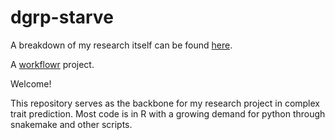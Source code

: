 # dgrp-starve

A breakdown of my research itself can be found [here][].

[here]: https://nklimko.github.io/dgrp-starve/index.html

A [workflowr][] project.

[workflowr]: https://github.com/workflowr/workflowr


Welcome!

This repository serves as the backbone for my research project in complex trait prediction. Most code is in R with a growing demand for python through snakemake and other scripts.
